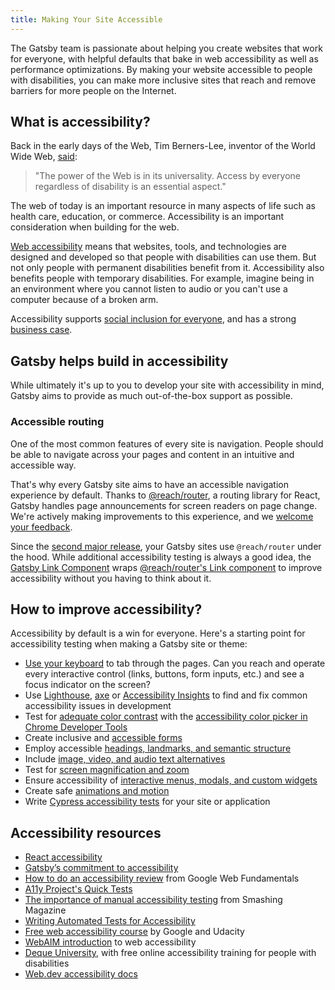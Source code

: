 ```yaml
---
title: Making Your Site Accessible
---
```


The Gatsby team is passionate about helping you create websites that work for everyone, with helpful defaults that bake in web accessibility as well as performance optimizations. By making your website accessible to people with disabilities, you can make more inclusive sites that reach and remove barriers for more people on the Internet.

## What is accessibility?

Back in the early days of the Web, Tim Berners-Lee, inventor of the World Wide Web, [said](https://www.w3.org/Press/IPO-announce):

> "The power of the Web is in its universality.
> Access by everyone regardless of disability is an essential aspect."

The web of today is an important resource in many aspects of life such as health care, education, or commerce. Accessibility is an important consideration when building for the web.

[Web accessibility](https://www.w3.org/WAI/fundamentals/accessibility-intro/#what) means that websites, tools, and technologies are designed and developed so that people with disabilities can use them. But not only people with permanent disabilities benefit from it. Accessibility also benefits people with temporary disabilities. For example, imagine being in an environment where you cannot listen to audio or you can't use a computer because of a broken arm.

Accessibility supports [social inclusion for everyone](https://www.w3.org/standards/webdesign/accessibility#case), and has a strong [business case](https://www.w3.org/WAI/business-case/).

## Gatsby helps build in accessibility

While ultimately it's up to you to develop your site with accessibility in mind, Gatsby aims to provide as much out-of-the-box support as possible.

### Accessible routing

One of the most common features of every site is navigation. People should be able to navigate across your pages and content in an intuitive and accessible way.

That's why every Gatsby site aims to have an accessible navigation experience by default. Thanks to [@reach/router](https://reach.tech/router), a routing library for React, Gatsby handles page announcements for screen readers on page change. We're actively making improvements to this experience, and we [welcome your feedback](/accessibility-statement/).

Since the [second major release](/blog/2018-09-17-gatsby-v2/), your Gatsby sites use `@reach/router` under the hood. While additional accessibility testing is always a good idea, the [Gatsby Link Component](/docs/gatsby-link/) wraps [@reach/router's Link component](https://reach.tech/router/api/Link) to improve accessibility without you having to think about it.

## How to improve accessibility?

Accessibility by default is a win for everyone. Here's a starting point for accessibility testing when making a Gatsby site or theme:

- [Use your keyboard](https://webaim.org/techniques/keyboard/) to tab through the pages. Can you reach and operate every interactive control (links, buttons, form inputs, etc.) and see a focus indicator on the screen?
- Use [Lighthouse](https://developers.google.com/web/tools/lighthouse/), [axe](https://www.deque.com/axe/) or [Accessibility Insights](https://accessibilityinsights.io/) to find and fix common accessibility issues in development
- Test for [adequate color contrast](https://dequeuniversity.com/tips/color-contrast) with the [accessibility color picker in Chrome Developer Tools](https://developers.google.com/web/updates/2018/01/devtools#contrast)
- Create inclusive and [accessible forms](/docs/building-a-contact-form#creating-an-accessible-form)
- Employ accessible [headings, landmarks, and semantic structure](https://webaim.org/techniques/semanticstructure/)
- Include [image, video, and audio text alternatives](https://a11y-style-guide.com/style-guide/section-media.html)
- Test for [screen magnification and zoom](https://axesslab.com/make-site-accessible-screen-magnifiers/)
- Ensure accessibility of [interactive menus, modals, and custom widgets](https://developer.mozilla.org/en-US/docs/Web/Accessibility/An_overview_of_accessible_web_applications_and_widgets)
- Create safe [animations and motion](https://alistapart.com/article/designing-safer-web-animation-for-motion-sensitivity/)
- Write [Cypress accessibility tests](/docs/end-to-end-testing/#writing-tests) for your site or application

## Accessibility resources

- [React accessibility](https://reactjs.org/docs/accessibility.html)
- [Gatsby’s commitment to accessibility](/blog/2019-04-18-gatsby-commitment-to-accessibility/)
- [How to do an accessibility review](https://developers.google.com/web/fundamentals/accessibility/how-to-review) from Google Web Fundamentals
- [A11y Project's Quick Tests](https://a11yproject.com/#Quick-tests)
- [The importance of manual accessibility testing](https://www.smashingmagazine.com/2018/09/importance-manual-accessibility-testing/) from Smashing Magazine
- [Writing Automated Tests for Accessibility](https://www.24a11y.com/2017/writing-automated-tests-accessibility/)
- [Free web accessibility course](https://www.udacity.com/course/web-accessibility--ud891) by Google and Udacity
- [WebAIM introduction](https://webaim.org/intro/) to web accessibility
- [Deque University](https://dequeuniversity.com), with free online accessibility training for people with disabilities
- [Web.dev accessibility docs](https://web.dev/accessible)
